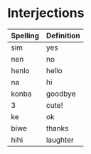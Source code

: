 # Interjections
| Spelling | Definition |
| -------- | ---------- |
| sim | yes | 
| nen | no |
| henlo | hello |
| na | hi |
| konba | goodbye |
| 3 | cute! |
| ke | ok |
| biwe | thanks |
| hihi | laughter |
